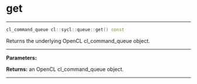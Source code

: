 # get

---

```cpp
cl_command_queue cl::sycl::queue::get() const
```


Returns the underlying OpenCL cl_command_queue object. 


---
**Parameters:**

**Returns:** an OpenCL cl_command_queue object. 

---
